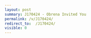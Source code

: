 ```yaml
---
layout: post
summary: J170424 - Obrena Invited You
permalink: /v/J170424/
redirect_to:  /J170424/
visible: 0
---
```

